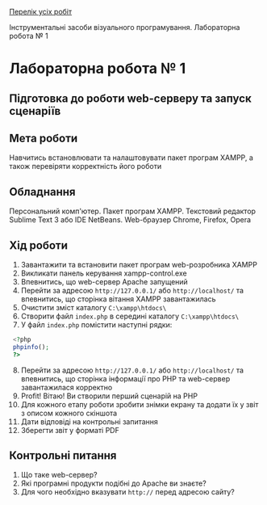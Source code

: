 [Перелік усіх робіт](README.md)

Інструментальні засоби візуального програмування. Лабораторна робота № 1

# Лабораторна робота № 1

## Підготовка до роботи web-серверу та запуск сценаріїв

## Мета роботи

Навчитись встановлювати та налаштовувати пакет програм XAMPP, а також перевіряти корректність його роботи

## Обладнання

Персональний комп'ютер. Пакет програм XAMPP. Текстовий редактор Sublime Text 3 або IDE NetBeans. Web-браузер Chrome, Firefox, Opera

## Хід роботи

1.  Завантажити та встановити пакет програм web-розробника XAMPP
2.  Викликати панель керування xampp-control.exe
3.  Впевнитись, що web-сервер Apache запущений
4.  Перейти за адресою `http://127.0.0.1/` або `http://localhost/` та впевнитись, що сторінка вітання XAMPP завантажилась
5.  Очистити зміст каталогу `C:\xampp\htdocs\`
6.  Створити файл `index.php` в середині каталогу `C:\xampp\htdocs\`
7.  У файл `index.php` помістити наступні рядки:
   ```php 
    <?php  
    phpinfo();  
    ?>  
   ```
    
8.  Перейти за адресою `http://127.0.0.1/` або `http://localhost/` та впевнитись, що сторінка інформації про PHP та web-сервер завантажилася корректно
9.  Profit! Вітаю! Ви створили перший сценарій на PHP
10. Для кожного етапу роботи зробити знімки екрану та додати їх у звіт з описом кожного скіншота
11. Дати відповіді на контрольні запитання
12. Зберегти звіт у форматі PDF

## Контрольні питання

1.  Що таке web-сервер?
2.  Які програмні продукти подібні до Apache ви знаєте?
3.  Для чого необхідно вказувати `http://` перед адресою сайту?
